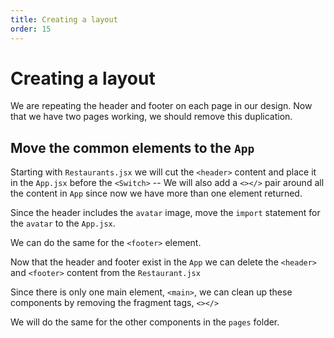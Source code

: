 ```yaml
---
title: Creating a layout
order: 15
---
```


# Creating a layout

We are repeating the header and footer on each page in our design. Now that we
have two pages working, we should remove this duplication.

## Move the common elements to the `App`

Starting with `Restaurants.jsx` we will cut the `<header>` content and place it
in the `App.jsx` before the `<Switch>` -- We will also add a `<></>` pair around
all the content in `App` since now we have more than one element returned.

Since the header includes the `avatar` image, move the `import` statement for
the `avatar` to the `App.jsx`.

We can do the same for the `<footer>` element.

Now that the header and footer exist in the `App` we can delete the `<header>`
and `<footer>` content from the `Restaurant.jsx`

Since there is only one main element, `<main>`, we can clean up these components
by removing the fragment tags, `<></>`

We will do the same for the other components in the `pages` folder.

<GithubCommitViewer repo="suncoast-devs/TacoTuesday" commit="ef38b498b4af2f96ac67426c3f2c0c7994a00553" />
